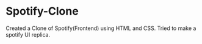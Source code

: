 # Spotify-Clone
Created a Clone of Spotify(Frontend) using HTML and CSS.
Tried to make a spotify UI replica.
